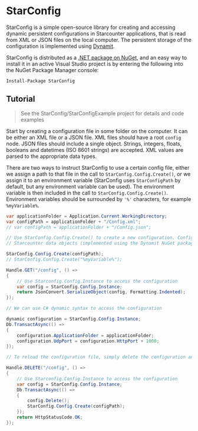 # StarConfig

StarConfig is a simple open-source library for creating and accessing dynamic persistent configurations in Starcounter applications, that is read from XML or JSON files on the local computer. The persistent storage of the configuration is implemented using [Dynamit](https://github.com/Mopedo/Dynamit).

StarConfig is distributed as a [.NET package on NuGet](https://www.nuget.org/packages/StarConfig), and an easy way to install it in an active Visual Studio project is by entering the following into the NuGet Package Manager console:

```
Install-Package StarConfig
```

## Tutorial

> See the StarConfig/StarConfigExample project for details and code examples

Start by creating a configuration file in some folder on the computer. It can be either an XML file or a JSON file. XML files should have a root `config` node. JSON files should include a single object. Strings, integers, floats, booleans and datetimes (ISO 8601 strings) are accepted. XML values are parsed to the appropriate data types.

There are two ways to instruct StarConfig to use a certain config file, either we assign a path to that file in the call to `StarConfig.Config.Create()`, or we assign it to an environment variable (StarConfig uses `StarConfigPath` by default, but any environment variable can be used). The environment variable is then included in the call to `StarConfig.Config.Create()`. Environment variables should be surrounded by `'%'` characters, for example `%myVariable%`.


```csharp
var applicationFolder = Application.Current.WorkingDirectory;
var configPath = applicationFolder + "/Config.xml";
// var configPath = applicationFolder + "/Config.json";

// Use StarConfig.Config.Create() to create a new configuration. Configurations are dynamic persistent
// Starcounter data objects (implemented using the Dynamit NuGet package).

StarConfig.Config.Create(configPath);
// StarConfig.Config.Create("%myVariable%");

Handle.GET("/config", () =>
{
    // Use Starconfig.Config.Instance to access the configuration
    var config = StarConfig.Config.Instance;
    return JsonConvert.SerializeObject(config, Formatting.Indented);
});

// We can use C# dynamic syntax to access the configuration

dynamic configuration = StarConfig.Config.Instance;
Db.TransactAsync(() =>
{
    configuration.ApplicationFolder = applicationFolder;
    configuration.UdpPort = configuration.HttpPort + 1000;
});

// To reload the configuration file, simply delete the configuration and create it again

Handle.DELETE("/config", () =>
{
    // Use Starconfig.Config.Instance to access the configuration
    var config = StarConfig.Config.Instance;
    Db.TransactAsync(() =>
    {
        config.Delete();
        StarConfig.Config.Create(configPath);
    });
    return HttpStatusCode.OK;
});
```
